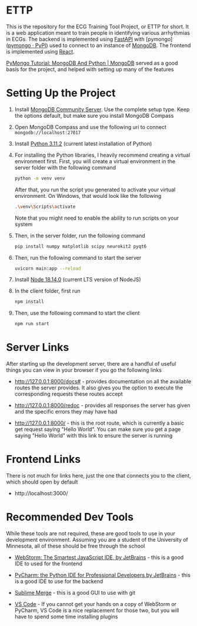 # ETTP

This is the repository for the ECG Training Tool Project, or ETTP for short. It is a web application meant to train people in identifying various arrhythmias in ECGs. The backend is implemented using [FastAPI](https://fastapi.tiangolo.com/) with [pymongo]([pymongo · PyPI](https://pypi.org/project/pymongo/)) used to connect to an instance of [MongoDB](https://www.mongodb.com/). The frontend is implemented using [React](https://reactjs.org/).

[PyMongo Tutorial: MongoDB And Python | MongoDB](https://www.mongodb.com/languages/python/pymongo-tutorial) served as a good basis for the project, and helped with setting up many of the features

# Setting Up the Project

1. Install [MongoDB Community Server](https://www.mongodb.com/try/download/community). Use the complete setup type. Keep the options default, but make sure you install MongoDB Compass 

2. Open MongoDB Compass and use the following uri to connect `mongodb://localhost:27017`

3. Install [Python 3.11.2](https://www.python.org/downloads/) (current latest installation of Python)

4. For installing the Python libraries, I heavily recommend creating a virtual environment first. First, you will create a virtual environment in the server folder with the following command
   
   ```bash
   python -m venv venv
   ```
   
   After that, you run the script you generated to activate your virtual environment. On Windows, that would look like the following
   
   ```bash
   .\venv\Scripts\activate
   ```
   
   Note that you might need to enable the ability to run scripts on your system

5. Then, in the server folder, run the following command
   
   ```bash
   pip install numpy matplotlib scipy neurokit2 pyqt6
   ```

6. Then, run the following command to start the server
   
   ```bash
   uvicorn main:app --reload
   ```

7. Install [Node 18.14.0](https://nodejs.org/en/) (current LTS version of NodeJS)

8. In the client folder, first run
   
   ```bash
   npm install
   ```

9. Then, use the following command to start the client
   
   ```bash
   npm run start
   ```

# Server Links

After starting up the development server, there are a handful of useful things you can view in your browser if you go the following links

- http://127.0.0.1:8000/docs# - provides documentation on all the available routes the server provides. It also gives you the option to execute the corresponding requests these routes accept

- http://127.0.0.1:8000/redoc - provides all responses the server has given and the specific errors they may have had

- http://127.0.0.1:8000/ - this is the root route, which is currently a basic get request saying "Hello World". You can make sure you get a page saying "Hello World" with this link to ensure the server is running

# Frontend Links

There is not much for links here, just the one that connects you to the client, which should open by default

- http://localhost:3000/

# Recommended Dev Tools

While these tools are not required, these are good tools to use in your development environment. Assuming you are a student of the University of Minnesota, all of these should be free through the school

- [WebStorm: The Smartest JavaScript IDE, by JetBrains](https://www.jetbrains.com/webstorm/) - this is a good IDE to used for the frontend

- [PyCharm: the Python IDE for Professional Developers by JetBrains](https://www.jetbrains.com/pycharm/) - this is a good IDE to use for the backend

- [Sublime Merge](https://www.sublimemerge.com/) - this is a good GUI to use with git

- [VS Code](https://code.visualstudio.com/) - If you cannot get your hands on a copy of WebStorm or PyCharm, VS Code is a nice replacement for those two, but you will have to spend some time installing plugins
